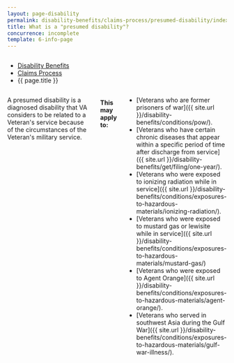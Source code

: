 ```yaml
---
layout: page-disability
permalink: disability-benefits/claims-process/presumed-disability/index.html
title: What is a "presumed disability"?
concurrence: incomplete
template: 6-info-page
---
```


<div class="splash" markdown="0">
<div class="row" markdown="0">
<div class="small-12 columns" markdown="0">

<ul class="breadcrumbs" role="menubar" aria-label="Primary">
<li class="parent"><a href="{{ site.url }}/disability-benefits/">Disability Benefits</a></li>
<li class="parent"><a href="{{ site.url }}/disability-benefits/claims-process/">Claims Process</a></li>
<li class="active">{{ page.title }}</li>
</ul>

</div>
</div>
</div>

<div class="main" role="main" markdown="0">
<div class="section one" markdown="0">
<div class="primary" markdown="0">
<div class="row" markdown="0">
<div class="small-12 columns" markdown="1">

A presumed disability is a diagnosed disability that VA considers to be related to a Veteran's service because of the circumstances of the Veteran's military service.

#### This may apply to: 
- [Veterans who are former prisoners of war]({{ site.url }}/disability-benefits/conditions/pow/).
- [Veterans who have certain chronic diseases that appear within a specific period of time after discharge from service]({{ site.url }}/disability-benefits/get/filing/one-year/).
- [Veterans who were exposed to ionizing radiation while in service]({{ site.url }}/disability-benefits/conditions/exposures-to-hazardous-materials/ionizing-radiation/).
- [Veterans who were exposed to mustard gas or lewisite while in service]({{ site.url }}/disability-benefits/conditions/exposures-to-hazardous-materials/mustard-gas/)
- [Veterans who were exposed to Agent Orange]({{ site.url }}/disability-benefits/conditions/exposures-to-hazardous-materials/agent-orange/).
- [Veterans who served in southwest Asia during the Gulf War]({{ site.url }}/disability-benefits/conditions/exposures-to-hazardous-materials/gulf-war-illness/).


</div>
</div>
</div>


</div>
